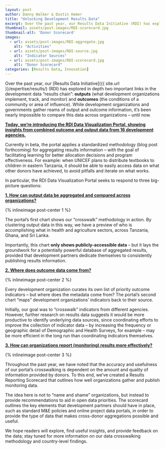 ```yaml
---
layout: post
author: Danny Walker & Dustin Homer
title: "Unlocking Development Results Data"
excerpt: Over the past year, our Results Data Initiative (RDI) has explored in depth two...
thumbnail: assets/post-images/RDI-scorecard.jpg
thumbnail-alt: 'Donor Scorecard'
images:
  - url: assets/post-images/RDI-aggregate.jpg
    alt: "Activities"
  - url: assets/post-images/RDI-source.jpg
    alt: "Indicator Sources"
  - url: assets/post-images/RDI-scorecard.jpg
    alt: "Donor Scorecard"
categories: [Results Data, Innovation]
---
```


Over the past year, our [Results Data Initiative]({{ site.url }}/expertise/results/) (RDI) has explored in depth two important links in the development data “results chain”: **outputs** (what development organizations implement, track, and monitor) and **outcomes** (the conditions of a community or area of influence). While development organizations and governments gather reams of output and outcome information, it’s been nearly impossible to compare this data across organizations – until now.

**[Today, we’re introducing the RDI Data Visualization Portal, showing insights from combined outcome and output data from 16 development agencies.](http://rdi.developmentgateway.org)** 

Currently in beta, the portal applies a standardized methodology (blog post forthcoming) for aggregating results information – with the goal of facilitating learning for better allocation decisions and program effectiveness. For example: when UNICEF plans to distribute textbooks to children in eastern Tanzania, it should be able to easily access data on what other donors have achieved, to avoid pitfalls and iterate on what works.   

In particular, the RDI Data Visualization Portal seeks to respond to three big-picture questions: 

**[1. How can output data be aggregated and compared across organizations?](http://rdi.developmentgateway.org)**

{% inlineimage post-center 1 %}

The portal’s first chart shows our “crosswalk” methodology in action. By clustering output data in this way, we have a preview of who is accomplishing what in health and agriculture sectors, across Tanzania, Ghana, and Sri Lanka. 

Importantly, this chart **only shows publicly-accessible data** – but it lays the groundwork for a potentially powerful database of aggregated results, provided that development partners dedicate themselves to consistently publishing results information.

**[2. Where does outcome data come from?](http://rdi.developmentgateway.org)**

{% inlineimage post-center 2 %}

Every development organization curates its own list of priority outcome indicators – but where does the metadata come from? The portal’s second chart “maps” development organizations’ indicators back to their source. 

Initially, our goal was to “crosswalk” indicators from different agencies. However, further research on results data suggests it would be more productive to identify underlying data sources, since coordinating efforts to improve the collection of indicator data – by increasing the frequency or geographic detail of Demographic and Health Surveys, for example – may be more efficient in the long run than coordinating indicators themselves. 

**[3. How can organizations report (monitoring) results more effectively?](http://rdi.developmentgateway.org)**

{% inlineimage post-center 3 %}

Throughout the past year, we have noted that the accuracy and usefulness of our portal’s crosswalking is dependent on the amount and quality of information provided by donors. To this end, we’ve created a Results Reporting Scorecard that outlines how well organizations gather and publish monitoring data. 

The idea here is not to “name and shame” organizations, but instead to provide recommendations to aid in open data priorities. The scorecard outlines the key elements that development partners should have in place, such as standard M&E policies and online project data portals, in order to provide the type of data that makes cross-donor aggregations possible and useful.

We hope readers will explore, find useful insights, and provide feedback on the data; stay tuned for more information on our data crosswalking methodology and country-level findings.

